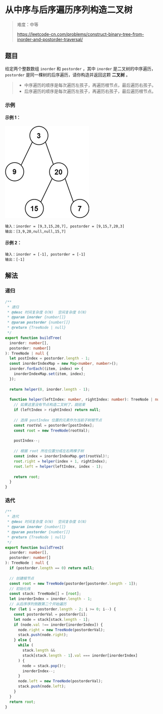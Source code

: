 # 从中序与后序遍历序列构造二叉树

> 难度：中等
>
> https://leetcode-cn.com/problems/construct-binary-tree-from-inorder-and-postorder-traversal/

## 题目

给定两个整数数组 `inorder` 和 `postorder` ，其中 `inorder` 是二叉树的中序遍历， `postorder` 是同一棵树的后序遍历，请你构造并返回这颗 **二叉树** 。

> - 中序遍历的顺序是每次遍历左孩子，再遍历根节点，最后遍历右孩子。
> - 后序遍历的顺序是每次遍历左孩子，再遍历右孩子，最后遍历根节点。

### 示例

#### 示例 1：

![construct-binary-tree-from-inorder-and-postorder-traversal.jpg](../../assets/images/construct-binary-tree-from-inorder-and-postorder-traversal.jpg)

```
输入：inorder = [9,3,15,20,7], postorder = [9,15,7,20,3]
输出：[3,9,20,null,null,15,7]
```

#### 示例 2：

```
输入：inorder = [-1], postorder = [-1]
输出：[-1]
```

## 解法

### 递归

```typescript
/**
 * 递归
 * @desc 时间复杂度 O(N)  空间复杂度 O(N)
 * @param inorder {number[]}
 * @param postorder {number[]}
 * @return {TreeNode | null}
 */
export function buildTree(
  inorder: number[],
  postorder: number[]
): TreeNode | null {
  let postIndex = postorder.length - 1;
  const inorderIndexMap = new Map<number, number>();
  inorder.forEach((item, index) => {
    inorderIndexMap.set(item, index);
  });

  return helper(0, inorder.length - 1);

  function helper(leftIndex: number, rightIndex: number): TreeNode | null  {
    // 如果这里没有节点构造二叉树了，就结束
    if (leftIndex > rightIndex) return null;

    // 选择 postIndex 位置的元素作为当前子树根节点
    const rootVal = postorder[postIndex];
    const root = new TreeNode(rootVal);

    postIndex--;

    // 根据 root 所在位置分成左右两棵子树
    const index = inorderIndexMap.get(rootVal)!;
    root.right = helper(index + 1, rightIndex);
    root.left = helper(leftIndex, index - 1);

    return root;
  }
}
```

### 迭代

```typescript
/**
 * 迭代
 * @desc 时间复杂度 O(N)  空间复杂度 O(N)
 * @param inorder {number[]}
 * @param postorder {number[]}
 * @return {TreeNode | null}
 */
export function buildTree2(
  inorder: number[],
  postorder: number[]
): TreeNode | null {
  if (postorder.length == 0) return null;

  // 创建根节点
  const root = new TreeNode(postorder[postorder.length - 1]);
  // 初始化栈
  const stack: TreeNode[] = [root];
  let inorderIndex = inorder.length - 1;
  // 从后序序列倒数第二个开始遍历
  for (let i = postorder.length - 2; i >= 0; i--) {
    const postorderVal = postorder[i];
    let node = stack[stack.length - 1];
    if (node.val !== inorder[inorderIndex]) {
      node.right = new TreeNode(postorderVal);
      stack.push(node.right);
    } else {
      while (
        stack.length &&
        stack[stack.length - 1].val === inorder[inorderIndex]
      ) {
        node = stack.pop()!;
        inorderIndex--;
      }
      node.left = new TreeNode(postorderVal);
      stack.push(node.left);
    }
  }
  return root;
}
```

